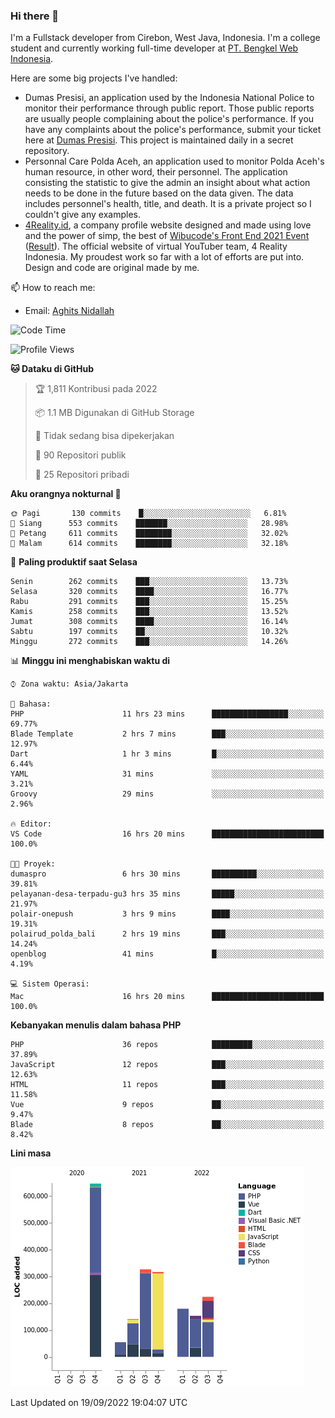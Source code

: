 ### Hi there 👋
I'm a Fullstack developer from Cirebon, West Java, Indonesia. I'm a college student and currently working full-time developer at [PT. Bengkel Web Indonesia](https://github.com/PT-Bengkel-Web-Indonesia).

Here are some big projects I've handled:
- Dumas Presisi, an application used by the Indonesia National Police to monitor their performance through public report. Those public reports are usually people complaining about the police's performance. If you have any complaints about the police's performance, submit your ticket here at [Dumas Presisi](https://dumaspresisi.polri.go.id/dumaspro). This project is maintained daily in a secret repository.
- Personnal Care Polda Aceh, an application used to monitor Polda Aceh's human resource, in other word, their personnel. The application consisting the statistic to give the admin an insight about what action needs to be done in the future based on the data given. The data includes personnel's health, title, and death. It is a private project so I couldn't give any examples.
- [4Reality.id](https://4reality.id), a company profile website designed and made using love and the power of simp, the best of [Wibucode's Front End 2021 Event](https://github.com/wibucode02/submision-event-frontend-2021) ([Result](https://github.com/wibucode02/top-5-pemenang-event-front-end-wibucode-2021)). The official website of virtual YouTuber team, 4 Reality Indonesia. My proudest work so far with a lot of efforts are put into. Design and code are original made by me.

📫 How to reach me:
- Email: [Aghits Nidallah](mailto:yourlovelydev@gmail.com)

<!--START_SECTION:waka-->
![Code Time](http://img.shields.io/badge/Code%20Time-1%2C691%20hrs%2045%20mins-blue)

![Profile Views](http://img.shields.io/badge/Profil%20dilihat-2-blue)

**🐱 Dataku di GitHub** 

> 🏆 1,811 Kontribusi pada 2022
 > 
> 📦 1.1 MB Digunakan di GitHub Storage 
 > 
> 🚫 Tidak sedang bisa dipekerjakan
 > 
> 📜 90 Repositori publik 
 > 
> 🔑 25 Repositori pribadi  
 > 
**Aku orangnya nokturnal 🦉** 

```text
🌞 Pagi       130 commits    █░░░░░░░░░░░░░░░░░░░░░░░░   6.81% 
🌆 Siang      553 commits    ███████░░░░░░░░░░░░░░░░░░   28.98% 
🌃 Petang     611 commits    ████████░░░░░░░░░░░░░░░░░   32.02% 
🌙 Malam      614 commits    ████████░░░░░░░░░░░░░░░░░   32.18%

```
📅 **Paling produktif saat Selasa** 

```text
Senin        262 commits    ███░░░░░░░░░░░░░░░░░░░░░░   13.73% 
Selasa       320 commits    ████░░░░░░░░░░░░░░░░░░░░░   16.77% 
Rabu         291 commits    ███░░░░░░░░░░░░░░░░░░░░░░   15.25% 
Kamis        258 commits    ███░░░░░░░░░░░░░░░░░░░░░░   13.52% 
Jumat        308 commits    ████░░░░░░░░░░░░░░░░░░░░░   16.14% 
Sabtu        197 commits    ██░░░░░░░░░░░░░░░░░░░░░░░   10.32% 
Minggu       272 commits    ███░░░░░░░░░░░░░░░░░░░░░░   14.26%

```


📊 **Minggu ini menghabiskan waktu di** 

```text
⌚︎ Zona waktu: Asia/Jakarta

💬 Bahasa: 
PHP                      11 hrs 23 mins      █████████████████░░░░░░░░   69.77% 
Blade Template           2 hrs 7 mins        ███░░░░░░░░░░░░░░░░░░░░░░   12.97% 
Dart                     1 hr 3 mins         █░░░░░░░░░░░░░░░░░░░░░░░░   6.44% 
YAML                     31 mins             ░░░░░░░░░░░░░░░░░░░░░░░░░   3.21% 
Groovy                   29 mins             ░░░░░░░░░░░░░░░░░░░░░░░░░   2.96%

🔥 Editor: 
VS Code                  16 hrs 20 mins      █████████████████████████   100.0%

🐱‍💻 Proyek: 
dumaspro                 6 hrs 30 mins       ██████████░░░░░░░░░░░░░░░   39.81% 
pelayanan-desa-terpadu-gu3 hrs 35 mins       █████░░░░░░░░░░░░░░░░░░░░   21.97% 
polair-onepush           3 hrs 9 mins        ████░░░░░░░░░░░░░░░░░░░░░   19.31% 
polairud_polda_bali      2 hrs 19 mins       ███░░░░░░░░░░░░░░░░░░░░░░   14.24% 
openblog                 41 mins             █░░░░░░░░░░░░░░░░░░░░░░░░   4.19%

💻 Sistem Operasi: 
Mac                      16 hrs 20 mins      █████████████████████████   100.0%

```

**Kebanyakan menulis dalam bahasa PHP** 

```text
PHP                      36 repos            █████████░░░░░░░░░░░░░░░░   37.89% 
JavaScript               12 repos            ███░░░░░░░░░░░░░░░░░░░░░░   12.63% 
HTML                     11 repos            ███░░░░░░░░░░░░░░░░░░░░░░   11.58% 
Vue                      9 repos             ██░░░░░░░░░░░░░░░░░░░░░░░   9.47% 
Blade                    8 repos             ██░░░░░░░░░░░░░░░░░░░░░░░   8.42%

```


**Lini masa**

![Chart not found](https://raw.githubusercontent.com/NikarashiHatsu/NikarashiHatsu/master/charts/bar_graph.png) 


 Last Updated on 19/09/2022 19:04:07 UTC
<!--END_SECTION:waka-->
